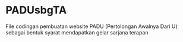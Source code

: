 # PADUsbgTA
File codingan pembuatan website PADU (Pertolongan Awalnya Dari U) sebagai bentuk syarat mendapatkan gelar sarjana terapan
